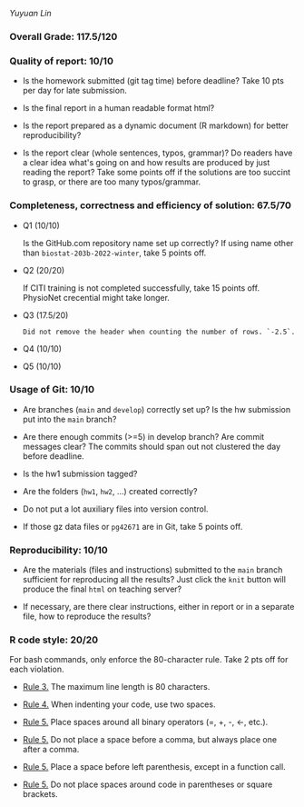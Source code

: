 *Yuyuan Lin*

### Overall Grade: 117.5/120

### Quality of report: 10/10

-   Is the homework submitted (git tag time) before deadline? Take 10 pts per day for late submission.  

-   Is the final report in a human readable format html? 

-   Is the report prepared as a dynamic document (R markdown) for better reproducibility?

-   Is the report clear (whole sentences, typos, grammar)? Do readers have a clear idea what's going on and how results are produced by just reading the report? Take some points off if the solutions are too succint to grasp, or there are too many typos/grammar. 

### Completeness, correctness and efficiency of solution: 67.5/70

- Q1 (10/10)

	Is the GitHub.com repository name set up correctly? If using name other than `biostat-203b-2022-winter`, take 5 points off.

- Q2 (20/20)

	If CITI training is not completed successfully, take 15 points off. PhysioNet crecential might take longer.

- Q3 (17.5/20)

	  Did not remove the header when counting the number of rows. `-2.5`.

- Q4 (10/10)

- Q5 (10/10)
	    
### Usage of Git: 10/10

-   Are branches (`main` and `develop`) correctly set up? Is the hw submission put into the `main` branch?

-   Are there enough commits (>=5) in develop branch? Are commit messages clear? The commits should span out not clustered the day before deadline. 
          
-   Is the hw1 submission tagged? 

-   Are the folders (`hw1`, `hw2`, ...) created correctly? 
  
-   Do not put a lot auxiliary files into version control. 

-   If those gz data files or `pg42671` are in Git, take 5 points off.

### Reproducibility: 10/10

-   Are the materials (files and instructions) submitted to the `main` branch sufficient for reproducing all the results? Just click the `knit` button will produce the final `html` on teaching server? 

-   If necessary, are there clear instructions, either in report or in a separate file, how to reproduce the results?

### R code style: 20/20

For bash commands, only enforce the 80-character rule. Take 2 pts off for each violation. 

-   [Rule 3.](https://google.github.io/styleguide/Rguide.xml#linelength) The maximum line length is 80 characters. 

-   [Rule 4.](https://google.github.io/styleguide/Rguide.xml#indentation) When indenting your code, use two spaces.

-   [Rule 5.](https://google.github.io/styleguide/Rguide.xml#spacing) Place spaces around all binary operators (=, +, -, &lt;-, etc.). 
	
-   [Rule 5.](https://google.github.io/styleguide/Rguide.xml#spacing) Do not place a space before a comma, but always place one after a comma. 

-   [Rule 5.](https://google.github.io/styleguide/Rguide.xml#spacing) Place a space before left parenthesis, except in a function call.

-   [Rule 5.](https://google.github.io/styleguide/Rguide.xml#spacing) Do not place spaces around code in parentheses or square brackets.
